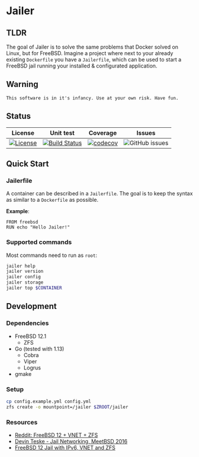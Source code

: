 # Jailer

## TLDR

The goal of Jailer is to solve the same problems that Docker solved on Linux, but for FreeBSD. Imagine a project where next to your already existing `Dockerfile` you have a `Jailerfile`, which can be used to start a FreeBSD jail running your installed & configurated application.

## Warning

```text
This software is in it's infancy. Use at your own risk. Have fun.
```

## Status

|                                                                  License                                                                  |                                                           Unit test                                                           |                                                               Coverage                                                               |                                      Issues                                      |
| :---------------------------------------------------------------------------------------------------------------------------------------: | :---------------------------------------------------------------------------------------------------------------------------: | :----------------------------------------------------------------------------------------------------------------------------------: | :------------------------------------------------------------------------------: |
| [![License](https://img.shields.io/badge/License-BSD%203--Clause-blue.svg)](https://github.com/tobiashienzsch/jailer/blob/master/LICENSE) | [![Build Status](https://travis-ci.org/tobiashienzsch/jailer.svg?branch=master)](https://travis-ci.org/tobiashienzsch/jailer) | [![codecov](https://codecov.io/gh/tobiashienzsch/jailer/branch/master/graph/badge.svg)](https://codecov.io/gh/tobiashienzsch/jailer) | ![GitHub issues](https://img.shields.io/github/issues/tobiashienzsch/jailer.svg) |

## Quick Start

### Jailerfile

A container can be described in a `Jailerfile`. The goal is to keep the syntax as similar to a `Dockerfile` as possible.

**Example**:

```docker
FROM freebsd
RUN echo "Hello Jailer!"
```

### Supported commands

Most commands need to run as `root`:

```sh
jailer help
jailer version
jailer config
jailer storage
jailer top $CONTAINER
```

## Development

### Dependencies

- FreeBSD 12.1
  - ZFS
- Go (tested with 1.13)
  - Cobra
  - Viper
  - Logrus
- gmake

### Setup

```sh
cp config.example.yml config.yml
zfs create -o mountpoint=/jailer $ZROOT/jailer
```

### Resources

- [Reddit: FreeBSD 12 + VNET + ZFS](https://www.reddit.com/r/freebsd/comments/ahdbbq/howto_jails_freebsd_12_vnet_zfs/)
- [Devin Teske - Jail Networking, MeetBSD 2016](https://www.youtube.com/watch?v=aoW7pWuhT_A)
- [FreeBSD 12 Jail with IPv6, VNET and ZFS](https://medium.com/@melanj/how-to-configure-a-globally-routable-freebsd-12-jail-with-ipv6-vnet-and-zfs-4c750ef31b80)
